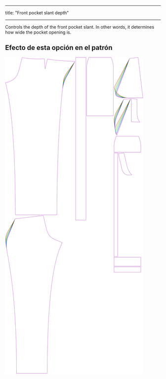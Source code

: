 - - -
title: "Front pocket slant depth"
- - -

Controls the depth of the front pocket slant. In other words, it determines how wide the pocket opening is.

## Efecto de esta opción en el patrón

![This image shows the effect of this option by superimposing several variants that have a different value for this option](charlie_frontpocketslantdepth_sample.svg "Effect of this option on the pattern")
